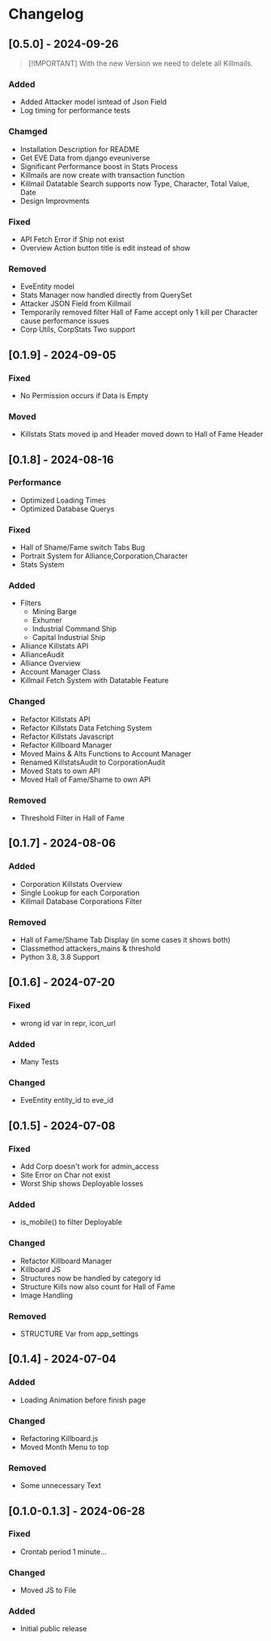 # Changelog

## \[0.5.0\] - 2024-09-26

> \[!IMPORTANT\]
> With the new Version we need to delete all Killmails.

### Added

- Added Attacker model isntead of Json Field
- Log timing for performance tests

### Chamged

- Installation Description for README
- Get EVE Data from django eveuniverse
- Significant Performance boost in Stats Process
- Killmails are now create with transaction function
- Killmail Datatable Search supports now Type, Character, Total Value, Date
- Design Improvments

### Fixed

- API Fetch Error if Ship not exist
- Overview Action button title is edit instead of show

### Removed

- EveEntity model
- Stats Manager now handled directly from QuerySet
- Attacker JSON Field from Killmail
- Temporarily removed filter Hall of Fame accept only 1 kill per Character cause performance issues
- Corp Utils, CorpStats Two support

## \[0.1.9\] - 2024-09-05

### Fixed

- No Permission occurs if Data is Empty

### Moved

- Killstats Stats moved ip and Header moved down to Hall of Fame Header

## \[0.1.8\] - 2024-08-16

### Performance

- Optimized Loading Times
- Optimized Database Querys

### Fixed

- Hall of Shame/Fame switch Tabs Bug
- Portrait System for Alliance,Corporation,Character
- Stats System

### Added

- Filters
  - Mining Barge
  - Exhumer
  - Industrial Command Ship
  - Capital Industrial Ship
- Alliance Killstats API
- AllianceAudit
- Alliance Overview
- Account Manager Class
- Killmail Fetch System with Datatable Feature

### Changed

- Refactor Killstats API
- Refactor Killstats Data Fetching System
- Refactor Killstats Javascript
- Refactor Killboard Manager
- Moved Mains & Alts Functions to Account Manager
- Renamed KillstatsAudit to CorporationAudit
- Moved Stats to own API
- Moved Hall of Fame/Shame to own API

### Removed

- Threshold Filter in Hall of Fame

## \[0.1.7\] - 2024-08-06

### Added

- Corporation Killstats Overview
- Single Lookup for each Corporation
- Killmail Database Corporations Filter

### Removed

- Hall of Fame/Shame Tab Display (in some cases it shows both)
- Classmethod attackers_mains & threshold
- Python 3.8, 3.8 Support

## \[0.1.6\] - 2024-07-20

### Fixed

- wrong id var in repr, icon_url

### Added

- Many Tests

### Changed

- EveEntity entity_id to eve_id

## \[0.1.5\] - 2024-07-08

### Fixed

- Add Corp doesn't work for admin_access
- Site Error on Char not exist
- Worst Ship shows Deployable losses

### Added

- is_mobile() to filter Deployable

### Changed

- Refactor Killboard Manager
- Killboard JS
- Structures now be handled by category id
- Structure Kills now also count for Hall of Fame
- Image Handling

### Removed

- STRUCTURE Var from app_settings

## \[0.1.4\] - 2024-07-04

### Added

- Loading Animation before finish page

### Changed

- Refactoring Killboard.js
- Moved Month Menu to top

### Removed

- Some unnecessary Text

## \[0.1.0-0.1.3\] - 2024-06-28

### Fixed

- Crontab period 1 minute...

### Changed

- Moved JS to File

### Added

- Initial public release
